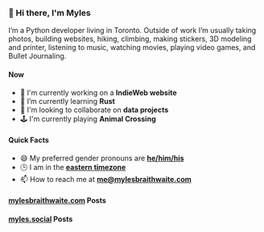 ### 👋 Hi there, I'm Myles

I’m a Python developer living in Toronto. Outside of work I’m usually taking photos, building websites, hiking, climbing, making stickers, 3D modeling and printer, listening to music, watching movies, playing video games, and Bullet Journaling.

#### Now

-   :telescope: I'm currently working on a **IndieWeb website**
-   :seedling: I’m currently learning **Rust**
-   :dancers: I'm looking to collaborate on **data projects**
-   :joystick: I'm currently playing **Animal Crossing**

#### Quick Facts

-   :smile: My preferred gender pronouns are **[he/him/his](https://www.mypronouns.org/he-him)**
-   :clock3: I am in the **[eastern timezone](https://time.is/Toronto)**
-   :mailbox: How to reach me at **[me@mylesbraithwaite.com](mailto:me@mylesbraithwaite.com)**

<!--
-   🤔 I’m looking for help with ...
-   💬 Ask me about ...
-   ⚡ Fun fact: ...
-->

#### [mylesbraithwaite.com](https://mylesbraithwaite.com/) Posts
<!-- START: BLOG_POSTS -->
<!-- END: BLOG_POSTS -->


#### [myles.social](https://myles.soical/) Posts
<!-- START: MICROBLOG_POSTS -->
<!-- END: MICROBLOG_POSTS -->
